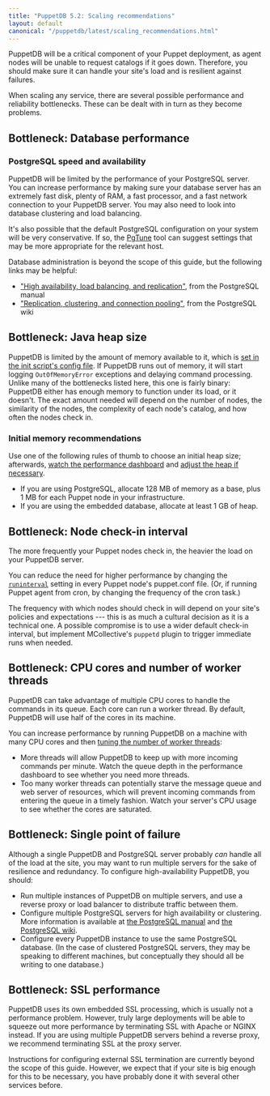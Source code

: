 ```yaml
---
title: "PuppetDB 5.2: Scaling recommendations"
layout: default
canonical: "/puppetdb/latest/scaling_recommendations.html"
---
```


[configure_heap]: ./configure.markdown#configuring-the-java-heap-size
[dashboard]: ./maintain_and_tune.markdown#monitor-the-performance-dashboard
[heap]: ./maintain_and_tune.markdown#tune-the-max-heap-size
[threads]: ./maintain_and_tune.markdown#tune-the-number-of-threads
[postgres]: ./configure.markdown#using-postgresql
[pg_ha]: http://www.postgresql.org/docs/current/interactive/high-availability.html
[pg_replication]: http://wiki.postgresql.org/wiki/Replication,_Clustering,_and_Connection_Pooling
[ram]: #bottleneck-java-heap-size
[runinterval]: {{puppet}}/configuration.html#runinterval

PuppetDB will be a critical component of your Puppet deployment, as agent nodes will be unable to request catalogs if it goes down. Therefore, you should make sure it can handle your site's load and is resilient against failures.

When scaling any service, there are several possible performance and reliability bottlenecks. These can be dealt with in turn as they become problems.


Bottleneck: Database performance
-----

### PostgreSQL speed and availability

PuppetDB will be limited by the performance of your PostgreSQL server.
You can increase performance by making sure your database server has an
extremely fast disk, plenty of RAM, a fast processor, and a fast
network connection to your PuppetDB server. You may also need to look
into database clustering and load balancing.

It's also possible that the default PostgreSQL configuration on your
system will be very conservative. If so, the
[PgTune](http://pgfoundry.org/projects/pgtune/) tool can suggest
settings that may be more appropriate for the relevant host.

Database administration is beyond the scope of this guide, but the
following links may be helpful:

* ["High availability, load balancing, and replication"][pg_ha], from the PostgreSQL manual
* ["Replication, clustering, and connection pooling"][pg_replication], from the PostgreSQL wiki

Bottleneck: Java heap size
-----

PuppetDB is limited by the amount of memory available to it, which is [set in the init script's config file][configure_heap]. If PuppetDB runs out of memory, it will start logging `OutOfMemoryError` exceptions and delaying command processing. Unlike many of the bottlenecks listed here, this one is fairly binary: PuppetDB either has enough memory to function under its load, or it doesn't. The exact amount needed will depend on the number of nodes, the similarity of the nodes, the complexity of each node's catalog, and how often the nodes check in.

### Initial memory recommendations

Use one of the following rules of thumb to choose an initial heap size; afterwards, [watch the performance dashboard][dashboard] and [adjust the heap if necessary][heap].

* If you are using PostgreSQL, allocate 128 MB of memory as a base, plus 1 MB for each Puppet node in your infrastructure.
* If you are using the embedded database, allocate at least 1 GB of heap.

Bottleneck: Node check-in interval
-----

The more frequently your Puppet nodes check in, the heavier the load on your PuppetDB server.

You can reduce the need for higher performance by changing the [`runinterval`][runinterval] setting in every Puppet node's puppet.conf file. (Or, if running Puppet agent from cron, by changing the frequency of the cron task.)

The frequency with which nodes should check in will depend on your site's policies and expectations --- this is as much a cultural decision as it is a technical one. A possible compromise is to use a wider default check-in interval, but implement MCollective's `puppetd` plugin to trigger immediate runs when needed.

Bottleneck: CPU cores and number of worker threads
-----

PuppetDB can take advantage of multiple CPU cores to handle the commands in its queue. Each core can run a worker thread. By default, PuppetDB will use half of the cores in its machine.

You can increase performance by running PuppetDB on a machine with many CPU cores and then [tuning the number of worker threads][threads]:

* More threads will allow PuppetDB to keep up with more incoming commands per minute. Watch the queue depth in the performance dashboard to see whether you need more threads.
* Too many worker threads can potentially starve the message queue and web server of resources, which will prevent incoming commands from entering the queue in a timely fashion. Watch your server's CPU usage to see whether the cores are saturated.

Bottleneck: Single point of failure
-----

Although a single PuppetDB and PostgreSQL server probably _can_ handle all of the load at the site, you may want to run multiple servers for the sake of resilience and redundancy. To configure high-availability PuppetDB, you should:

* Run multiple instances of PuppetDB on multiple servers, and use a reverse proxy or load balancer to distribute traffic between them.
* Configure multiple PostgreSQL servers for high availability or clustering. More information is available at [the PostgreSQL manual][pg_ha] and [the PostgreSQL wiki][pg_replication].
* Configure every PuppetDB instance to use the same PostgreSQL database. (In the case of clustered PostgreSQL servers, they may be speaking to different machines, but conceptually they should all be writing to one database.)


Bottleneck: SSL performance
-----

PuppetDB uses its own embedded SSL processing, which is usually not a performance problem. However, truly large deployments will be able to squeeze out more performance by terminating SSL with Apache or NGINX instead. If you are using multiple PuppetDB servers behind a reverse proxy, we recommend terminating SSL at the proxy server.

Instructions for configuring external SSL termination are currently beyond the scope of this guide. However, we expect that if your site is big enough for this to be necessary, you have probably done it with several other services before.

